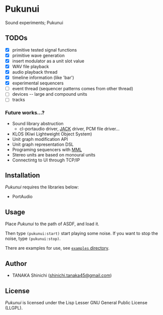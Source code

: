 # Pukunui

Sound experiments; Pukunui

## TODOs

- [x] primitive tested signal functions
- [x] primitive wave generation
- [x] insert modulator as a unit slot value
- [x] WAV file playback
- [x] audio playback thread
- [x] timeline information (like 'bar')
- [x] experimental sequencers
- [ ] event thread (sequencer patterns comes from other thread)
- [ ] devices -- large and compound units
- [ ] tracks

### Future works...?

- Sound library abstruction
    - cl-portaudio driver, [JACK](http://jackaudio.org) driver, PCM file driver...
- KLOS (Kiwi Lightweight Object System)
- Unit graph modification API
- Unit graph representation DSL
- Programing sequencers with [MML](https://en.wikipedia.org/wiki/Music_Macro_Language)
- Stereo units are based on monoural units
- Connectintg to UI through TCP/IP

## Installation

*Pukunui* requires the libraries below:

- PortAudio

## Usage

Place *Pukunui* to the path of ASDF, and load it.

Then type `(pukunui:start)` start playing some noise. If you want to stop the noise, type `(pukunui:stop)`.

There are examples for use, see [`examples` directory](examples/).

## Author

- TANAKA Shinichi (shinichi.tanaka45@gmail.com)

## License

*Pukunui* is licensed under the Lisp Lesser GNU General Public License (LLGPL).
